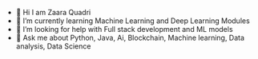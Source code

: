 - 💅 Hi I am Zaara Quadri
- 🌱 I’m currently learning Machine Learning and Deep Learning Modules
- 🤔 I’m looking for help with Full stack development and ML models
- 💬 Ask me about Python, Java, Ai, Blockchain, Machine learning, Data analysis, Data Science
<!--
**zaaraquadrii/zaaraquadrii** is a ✨ _special_ ✨ repository because its `README.md` (this file) appears on your GitHub profile.
-->

